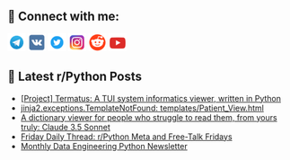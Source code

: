 ## 🔎 Connect with me:
[<img src="https://github.com/bullbesh/bullbesh/blob/main/images/Telegram.png" width="32" height="32" />](https://t.me/bullbesh)
[<img src="https://github.com/bullbesh/bullbesh/blob/main/images/VK.png" width="32" height="32" />](https://vk.com/bullbesh)
[<img src="https://github.com/bullbesh/bullbesh/blob/main/images/Twitter.png" width="32" height="32" />](https://twitter.com/bullbesh1)
[<img src="https://github.com/bullbesh/bullbesh/blob/main/images/Instagram.png" width="32" height="32" />](https://www.instagram.com/bullbesh)
[<img src="https://github.com/bullbesh/bullbesh/blob/main/images/Reddit.png" width="32" height="32" />](https://www.reddit.com/user/bullbesh)
[<img src="https://github.com/bullbesh/bullbesh/blob/main/images/YouTube.png" width="32" height="32" />](https://www.youtube.com/channel/UCtfjRs6uzgq5mfm8S06WTcg)

## 📕 Latest r/Python Posts
<!-- BLOG-POST-LIST:START -->
- [[Project] Termatus: A TUI system informatics viewer, written in Python](https://www.reddit.com/r/Python/comments/1eci1y2/project_termatus_a_tui_system_informatics_viewer/)
- [jinja2.exceptions.TemplateNotFound: templates/Patient_View.html](https://www.reddit.com/r/Python/comments/1echwyc/jinja2exceptionstemplatenotfound_templatespatient/)
- [A dictionary viewer for people who struggle to read them, from yours truly: Claude 3.5 Sonnet](https://www.reddit.com/r/Python/comments/1ecf886/a_dictionary_viewer_for_people_who_struggle_to/)
- [Friday Daily Thread: r/Python Meta and Free-Talk Fridays](https://www.reddit.com/r/Python/comments/1eca0qf/friday_daily_thread_rpython_meta_and_freetalk/)
- [Monthly Data Engineering Python Newsletter](https://www.reddit.com/r/Python/comments/1ec132n/monthly_data_engineering_python_newsletter/)
<!-- BLOG-POST-LIST:END -->

